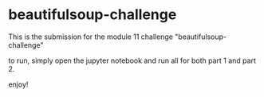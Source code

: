 # beautifulsoup-challenge
This is the submission for the module 11 challenge "beautifulsoup-challenge"

to run, simply open the jupyter notebook and run all for both part 1 and part 2.

enjoy!
